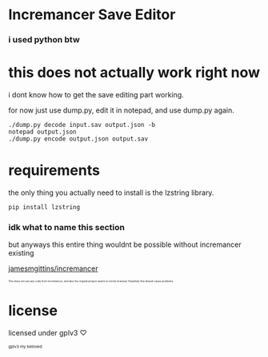 # Incremancer Save Editor
### i used python btw

# this does not actually work right now
<p>i dont know how to get the save editing part working.</p>
<p>for now just use dump.py, edit it in notepad, and use dump.py again.</p>

```
./dump.py decode input.sav output.json -b
notepad output.json
./dump.py encode output.json output.sav
```

# requirements
the only thing you actually need to install is the lzstring library.
```
pip install lzstring
```

### idk what to name this section
but anyways this entire thing wouldnt be possible without incremancer existing

[jamesmgittins/incremancer](https://github.com/jamesmgittins/incremancer)
<p style='font-size: 5px'>This does not use any code from incremancer, and also the original project seems to not be licensed. Hopefully this doesnt cause problems.</p>

# license
<p>licensed under gplv3 ♡</p>
<p style='font-size: 8px'>gplv3 my beloved</p>